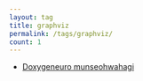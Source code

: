 ```yaml
---
layout: tag
title: graphviz
permalink: /tags/graphviz/
count: 1
---
```


- [Doxygeneuro munseohwahagi](https://khbrst.github.io/dev/use-doxygen/)
